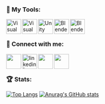 ### 🔧 My Tools:

[<img align="left" alt="Visual Studio Code" width="40px" src="https://upload.wikimedia.org/wikipedia/commons/thumb/6/6e/JetBrains_Rider_Icon.svg/512px-JetBrains_Rider_Icon.svg.png" />][rider]
[<img align="left" alt="Visual Studio Code" width="40px" src="https://cdn.icon-icons.com/icons2/2107/PNG/512/file_type_vscode_icon_130084.png" />][vsCode]
[<img align="left" alt="Unity" width="40px" src="https://preview.redd.it/tu3gt6ysfxq71.png?auto=webp&s=10ab55d9dc09e7ed6ea59bd5916800a5272d5969" />][unity]
[<img align="left" alt="Blender" width="40px" src="https://upload.wikimedia.org/wikipedia/commons/thumb/0/0c/Blender_logo_no_text.svg/2503px-Blender_logo_no_text.svg.png" />][blender]
[<img align="left" alt="Blender" width="40px" src="https://www.adobe.com/content/dam/acom/one-console/icons_rebrand/ps_appicon.svg" />][photoshop]

[vsCode]: https://code.visualstudio.com/
[rider]: https://www.jetbrains.com/rider/
[unity]: https://www.unity.com/
[blender]: https://www.blender.org/
[photoshop]: https://www.adobe.com/tr/products/photoshop.html

<br/>
<br/>

### 📩 Connect with me:

[<img align="left" height="40px" width="40px" src="https://upload.wikimedia.org/wikipedia/commons/4/4e/Gmail_Icon.png" />][gmail]
[<img align="left" alt="linkedin | LinkedIn" width="40px" src="https://upload.wikimedia.org/wikipedia/commons/thumb/c/ca/LinkedIn_logo_initials.png/640px-LinkedIn_logo_initials.png" />][linkedin]
[<img align="left" height="40px" width="40px" src="https://upload.wikimedia.org/wikipedia/commons/thumb/a/a5/Instagram_icon.png/2048px-Instagram_icon.png" />][instagram]
[<img align="left" height="40px" width="40px" src="https://static-00.iconduck.com/assets.00/itch-io-icon-512x512-wwio9bi8.png" />][itchio]

[gmail]: mailto:emreberatkrn@gmail.com
[linkedin]: https://www.linkedin.com/in/emreberat/
[instagram]: https://www.instagram.com/emreberat19/
[itchio]: https://emreberatkr.itch.io/

<br/>
<br/>

### 🏆 Stats:

[![Top Langs](https://github-readme-stats.vercel.app/api/top-langs/?username=EmreBeratKR&theme=dracula&hide=shaderlab,hlsl&langs_count=3)](https://github.com/anuraghazra/github-readme-stats)
[![Anurag's GitHub stats](https://github-readme-stats.vercel.app/api?username=EmreBeratKR&show_icons=true&theme=dracula)](https://github.com/anuraghazra/github-readme-stats)

<!---
EmreBeratKR/EmreBeratKR is a ✨ special ✨ repository because its `README.md` (this file) appears on your GitHub profile.
You can click the Preview link to take a look at your changes.
--->
